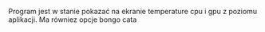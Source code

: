 Program jest w stanie pokazać na ekranie temperature cpu i gpu z poziomu aplikacji. Ma równiez opcje bongo cata
